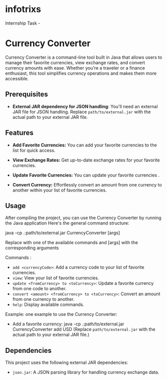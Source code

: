 # infotrixs
Internship Task -
# Currency Converter

Currency Converter is a command-line tool built in Java that allows users to manage their favorite currencies, view exchange rates, and convert currency amounts with ease. Whether you're a traveler or a finance enthusiast, this tool simplifies currency operations and makes them more accessible.

## Prerequisites
- **External JAR dependency for JSON handling**: You'll need an external JAR file for JSON handling. Replace `path/to/external.jar` with the actual path to your external JAR file.

## Features

- **Add Favorite Currencies:** You can add your favorite currencies to the list for quick access.

- **View Exchange Rates:** Get up-to-date exchange rates for your favorite currencies.
  
- **Update Favorite Currencies:** You can update your favorite currencies .

- **Convert Currency:** Effortlessly convert an amount from one currency to another within your list of favorite currencies.

## Usage

After compiling the project, you can use the Currency Converter by running the Java application
 Here's the general command structure:

 java -cp .:path/to/external.jar CurrencyConverter <command> [args]

 Replace <command> with one of the available commands and [args] with the corresponding arguments


Commands :

- `add <currencyCode>`: Add a currency code to your list of favorite currencies.
- `view`: View your list of favorite currencies.
- `update <fromCurrency> to <toCurrency>`: Update a favorite currency from one code to another.
- `convert <amount> <fromCurrency> to <toCurrency>`: Convert an amount from one currency to another.
- `help`: Display available commands.

Example:
 one example to use the Currency Converter:

- Add a favorite currency:
java -cp .:path/to/external.jar CurrencyConverter add USD
(Replace `path/to/external.jar` with the actual path to your external JAR file.)


## Dependencies

This project uses the following external JAR dependencies:

- `json.jar`: A JSON parsing library for handling currency exchange data.

